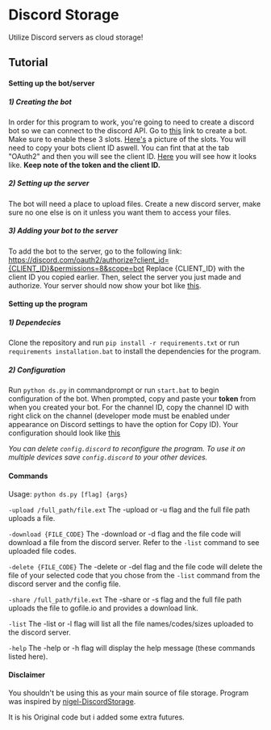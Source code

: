 # Discord Storage
Utilize Discord servers as cloud storage!



## Tutorial
#### Setting up the bot/server

##### 1) Creating the bot
In order for this program to work, you're going to need to create a discord bot so we can connect to the discord API. Go to [this](https://discordapp.com/developers/applications/me) link to create a bot. Make sure to enable these 3 slots. [Here's](https://imgur.com/a/RXCPg3s) a picture of the slots.
You will need to copy your bots client ID aswell. You can fint that at the tab "OAuth2" and then you will see the client ID. [Here](https://imgur.com/a/VhuKLVw) you will see how it looks like. **Keep note of the token and the client ID.**
##### 2) Setting up the server
The bot will need a place to upload files. Create a new discord server, make sure no one else is on it unless you want them to access your files.

##### 3) Adding your bot to the server
To add the bot to the server, go to the following link: https://discord.com/oauth2/authorize?client_id={CLIENT_ID}&permissions=8&scope=bot
Replace {CLIENT_ID} with the client ID you copied earlier. Then, select the server you just made and authorize. Your server should now show your bot like [this](https://imgur.com/a/VVPvVGZ).



#### Setting up the program
##### 1) Dependecies
Clone the repository and run ```pip install -r requirements.txt``` or run ```requirements installation.bat``` to install the dependencies for the program.

##### 2) Configuration
Run ```python ds.py``` in commandprompt or run ```start.bat``` to begin configuration of the bot. When prompted, copy and paste your **token** from when you created your bot. For the channel ID, copy the channel ID with right click on the channel (developer mode must be enabled under appearance on Discord settings to have the option for Copy ID). Your configuration should look like [this](http://i.imgur.com/g72BDoG.png)


*You can delete ```config.discord``` to reconfigure the program.*
*To use it on multiple devices save ```config.discord``` to your other devices.*

#### Commands
Usage: ```python ds.py [flag] {args}```

```-upload /full_path/file.ext``` The -upload or -u flag and the full file path uploads a file.

```-download {FILE_CODE}``` The -download or -d flag and the file code will download a file from the discord server. Refer to the ```-list``` command to see uploaded file codes.

```-delete {FILE_CODE}``` The -delete or -del flag and the file code will delete the file of your selected code that you chose from the ```-list``` command from the discord server and the config file.

```-share /full_path/file.ext``` The -share or -s flag and the full file path uploads the file to gofile.io and provides a download link.

```-list``` The -list or -l flag will list all the file names/codes/sizes uploaded to the discord server.

```-help``` The -help or -h flag will display the help message (these commands listed here).



#### Disclaimer
You shouldn't be using this as your main source of file storage. Program was inspired by [nigel-DiscordStorage](https://github.com/nigel/DiscordStorage). 

It is his Original code but i added some extra futures.
